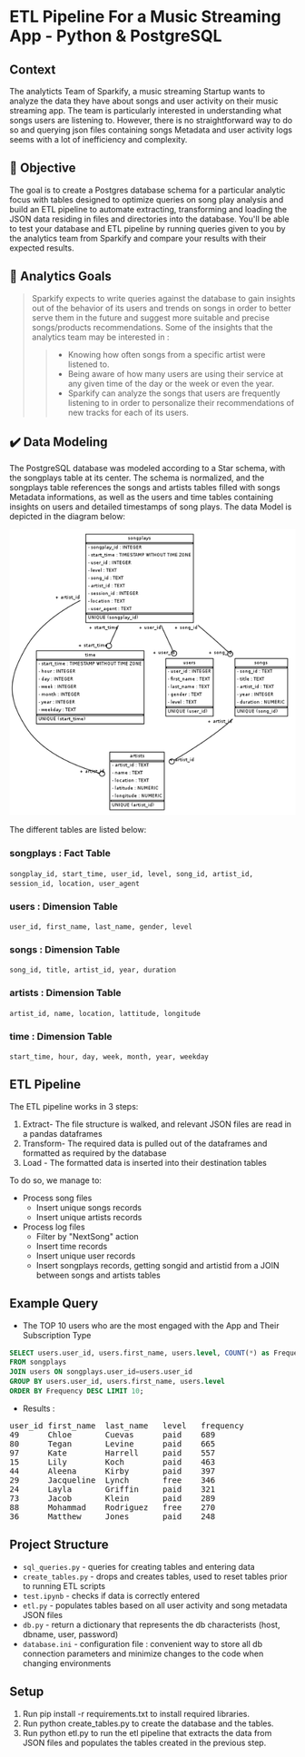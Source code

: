 # ETL Pipeline For a Music Streaming App - Python & PostgreSQL
## Context
The analyticts Team of Sparkify, a music streaming Startup wants to analyze the data they have about songs and user activity on their music streaming app. The team is particularly interested in understanding what songs users are listening to. However, there is no straightforward way to do so and querying json files containing songs Metadata and user activity logs seems with a lot of inefficiency and complexity.

## :dart: Objective
The goal is to create a Postgres database schema for a particular analytic focus with tables designed to optimize queries on song play analysis and build an ETL pipeline to automate extracting, transforming and loading the JSON data residing in files and directories into the database. You'll be able to test your database and ETL pipeline by running queries given to you by the analytics team from Sparkify and compare your results with their expected results.

## :checkered_flag: Analytics Goals
>Sparkify expects to write queries against the database to gain insights out of the behavior of its users and trends on songs in order to better serve them in the future and suggest more suitable and precise songs/products recommendations. Some of the insights that the analytics team may be interested in :
>
>> - Knowing how often songs from a specific artist were listened to.
>> - Being aware of how many users are using their service at any given time of the day or the week or even the year.
>> - Sparkify can analyze the songs that users are frequently listening to in order to personalize their recommendations of new tracks for each of its users.

## :heavy_check_mark: Data Modeling
The PostgreSQL database was modeled according to a Star schema, with the songplays table at its center. The schema is normalized, and the songplays table references the songs and artists tables filled with songs Metadata informations, as well as the users and time tables containing insights on users and detailed timestamps of song plays. The data Model is depicted in the diagram below:

![image info](./sparkifydb_erd.png)

The different tables are listed below:
### songplays : Fact Table
`songplay_id, start_time, user_id, level, song_id, artist_id, session_id, location, user_agent`

### users : Dimension Table
`user_id, first_name, last_name, gender, level`

### songs : Dimension Table
`song_id, title, artist_id, year, duration`

### artists : Dimension Table
`artist_id, name, location, lattitude, longitude`

### time : Dimension Table
`start_time, hour, day, week, month, year, weekday`

## ETL Pipeline

The ETL pipeline works in 3 steps:

1. Extract- The file structure is walked, and relevant JSON files are read in a pandas dataframes
2. Transform- The required data is pulled out of the dataframes and formatted as required by the database
3. Load - The formatted data is inserted into their destination tables

To do so, we manage to:  

- Process song files
    - Insert unique songs records
    - Insert unique artists records
- Process log files
    - Filter by "NextSong" action
    - Insert time records
    - Insert unique user records
    - Insert songplays records, getting songid and artistid from a JOIN between songs and artists tables

## Example Query

- The TOP 10 users who are the most engaged with the App and Their Subscription Type

```SQL
SELECT users.user_id, users.first_name, users.level, COUNT(*) as Frequency 
FROM songplays 
JOIN users ON songplays.user_id=users.user_id 
GROUP BY users.user_id, users.first_name, users.level
ORDER BY Frequency DESC LIMIT 10;
```
- Results :
<pre>
user_id	first_name	last_name	level	frequency  
49	    Chloe	    Cuevas	    paid	689  
80	    Tegan	    Levine	    paid	665  
97	    Kate	    Harrell	    paid	557  
15	    Lily	    Koch	    paid	463  
44	    Aleena	    Kirby	    paid	397  
29	    Jacqueline	Lynch	    free	346  
24	    Layla	    Griffin	    paid	321  
73	    Jacob	    Klein	    paid	289  
88	    Mohammad	Rodriguez	free	270  
36	    Matthew	    Jones	    paid	248  
</pre>
## Project Structure
- `sql_queries.py` - queries for creating tables and entering data
- `create_tables.py` - drops and creates tables, used to reset tables prior to running ETL scripts
- `test.ipynb` - checks if data is correctly entered
- `etl.py` - populates tables based on all user activity and song metadata JSON files
- `db.py` - return a dictionary that represents the db characterists (host, dbname, user, password)
- `database.ini` - configuration file : convenient way to store all db connection parameters and minimize changes to the code when changing environments

## Setup
1. Run pip install -r requirements.txt to install required libraries.
2. Run python create_tables.py to create the database and the tables.
3. Run python etl.py to run the etl pipeline that extracts the data from JSON files and populates the tables created in the previous step.